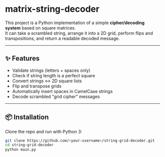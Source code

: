 # matrix-string-decoder

This project is a Python implementation of a simple **cipher/decoding system** based on square matrices.  
It can take a scrambled string, arrange it into a 2D grid, perform flips and transpositions, and return a readable decoded message.

---

## ✨ Features
- Validate strings (letters + spaces only)
- Check if string length is a perfect square
- Convert strings ↔ 2D square lists
- Flip and transpose grids
- Automatically insert spaces in CamelCase strings
- Decode scrambled "grid cipher" messages

---

## 📦 Installation
Clone the repo and run with Python 3:

```bash
git clone https://github.com/<your-username>/string-grid-decoder.git
cd string-grid-decoder
python main.py
